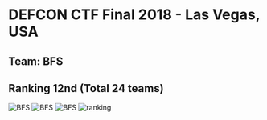 # DEFCON CTF Final 2018 - Las Vegas, USA
## Team: BFS 
## Ranking 12nd (Total 24 teams)
![BFS](defcon.jpg)
![BFS](photo1.jpg)
![BFS](photo.jpg)
![ranking](defcon_2018.jpg)

